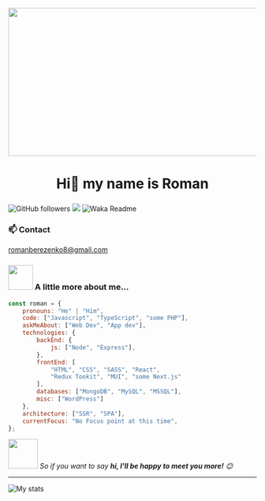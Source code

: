 <br clear="both">

<div align="center">
  <img height="300" width="600" src="https://user-images.githubusercontent.com/74038190/225813708-98b745f2-7d22-48cf-9150-083f1b00d6c9.gif"  />
</div>

###

<h1 align="center">Hi👋 my name is Roman</h1>

###

![GitHub followers](https://img.shields.io/github/followers/berezenko04?label=Follow&style=social)
![](https://komarev.com/ghpvc/?username=berezenko04)
![Waka Readme](https://github.com/anmol098/anmol098/workflows/Waka%20Readme/badge.svg)

### 📫 Contact

romanberezenko8@gmail.com


### <img src="https://media.giphy.com/media/VgCDAzcKvsR6OM0uWg/giphy.gif" width="50"> A little more about me...  

```javascript
const roman = {
    pronouns: "He" | "Him",
    code: ["Javascript", "TypeScript", "some PHP"],
    askMeAbout: ["Web Dev", "App dev"],
    technologies: {
        backEnd: {
            js: ["Node", "Express"],
        },
        frontEnd: [
            "HTML", "CSS", "SASS", "React", 
            "Redux Tookit", "MUI", "some Next.js"     
        ],
        databases: ["MongoDB", "MySQL", "MSSQL"],
        misc: ["WordPress"]
    },
    architecture: ["SSR", "SPA"],
    currentFocus: "No Focus point at this time",
};
```

<img src="https://media.giphy.com/media/LnQjpWaON8nhr21vNW/giphy.gif" width="60"> <em>So if you want to say <b>hi, I'll be happy to meet you more!</b> 😊</em>

---

![My stats](https://github-readme-stats.vercel.app/api?username=berezenko04&show_icons=true&theme=synthwave)

